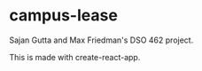 # campus-lease
Sajan Gutta and Max Friedman's DSO 462 project.

This is made with create-react-app.
